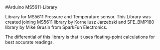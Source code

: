 #Arduino MS5611-Library

Library for MS5611 Pressure and Temperature sensor. This Library was created joining MS5611 library by Korneliusz Jarzebski and SFE_BMP180 library by Mike Grusin from SparkFun Electronics.

The differential of this library is that it uses floating-point calculations for best accurate readings.
